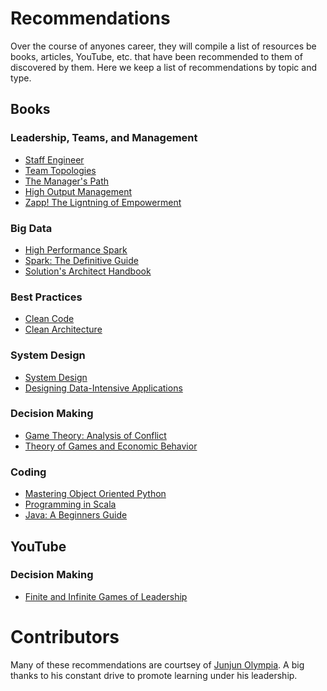 # Recommendations
Over the course of anyones career, they will compile a list of resources be books, articles, YouTube, etc. that have been recommended to them of discovered by them. Here we keep a list of recommendations by topic and type.

## Books
### Leadership, Teams, and Management
* [Staff Engineer](https://www.amazon.de/-/en/gp/product/1736417916/)
* [Team Topologies](https://www.amazon.de/-/en/Matthew-Skelton/dp/1942788819/)
* [The Manager's Path](https://www.amazon.com/Managers-Path-Leaders-Navigating-Growth/dp/1491973897)
* [High Output Management](https://www.amazon.com/High-Output-Management-Andrew-Grove-ebook/dp/B015VACHOK)
* [Zapp! The Ligntning of Empowerment](https://www.amazon.com/Zapp-Lightning-Empowerment-Productivity-Satisfaction/dp/0449002829)

### Big Data
* [High Performance Spark](https://www.amazon.de/-/en/Holden-Karau/dp/1491943203/)
* [Spark: The Definitive Guide](https://www.amazon.de/-/en/Bill-Chambers/dp/1491912219/)
* [Solution's Architect Handbook](https://www.amazon.de/Saurabh-Shrivastava/dp/1801816611/)

### Best Practices
* [Clean Code](https://www.amazon.de/-/en/Robert-Martin/dp/0132350882/)
* [Clean Architecture](https://www.amazon.de/Robert-C-Martin/dp/0134494164/)

### System Design
* [System Design](https://www.amazon.de/Alex-Xu/dp/B08CMF2CQF/)
* [Designing Data-Intensive Applications](https://www.amazon.de/-/en/Martin-Kleppmann/dp/1449373321/)

### Decision Making
* [Game Theory: Analysis of Conflict](https://www.amazon.de/gp/product/0674341163/)
* [Theory of Games and Economic Behavior](https://www.amazon.de/gp/product/8401848504/)

### Coding
* [Mastering Object Oriented Python](https://www.amazon.de/-/en/Steven-F-Lott/dp/1789531365/)
* [Programming in Scala](https://www.amazon.de/-/en/Martin-Odersky-ebook/dp/B097KT5XNK/)
* [Java: A Beginners Guide](https://www.amazon.de/-/en/Herbert-Schildt-dp-1260463559/dp/1260463559/)

## YouTube
### Decision Making
* [Finite and Infinite Games of Leadership](https://www.youtube.com/watch?v=_osKgFwKoDQ)

# Contributors
Many of these recommendations are courtsey of [Junjun Olympia]([https://github.com/beljun](https://www.linkedin.com/in/junjunolympia/)). A big thanks to his constant drive to promote learning under his leadership.
